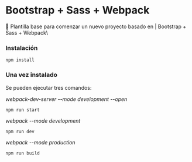 # Bootstrap + Sass + Webpack
🚀 Plantilla base para comenzar un nuevo proyecto basado en | Bootstrap + Sass + Webpack\

### Instalación
```
npm install
```
### Una vez instalado
Se pueden ejecutar tres comandos:

*webpack-dev-server --mode development --open*
```
npm run start
```
*webpack --mode development*
```
npm run dev
```
*webpack --mode production*
```
npm run build
```
